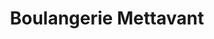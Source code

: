 ---
title: "Boulangerie Mettavant"
url: /chambley-bussieres/boulangerie-mettavant/
shop: Bäckerei
---